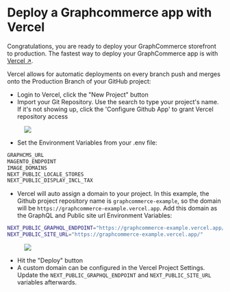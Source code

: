 # Deploy a Graphcommerce app with Vercel

Congratulations, you are ready to deploy your GraphCommerce storefront to
production. The fastest way to deploy your GraphCommerce app is with
[Vercel ↗](https://vercel.com/).

Vercel allows for automatic deployments on every branch push and merges onto the
Production Branch of your GitHub project:

- Login to Vercel, click the "New Project" button
- Import your Git Repository. Use the search to type your project's name. If
  it's not showing up, click the 'Configure Github App' to grant Vercel
  repository access

<figure>
  <img src="https://cdn-std.droplr.net/files/acc_857465/e62La4"/>
</figure>

- Set the Environment Variables from your .env file:

```bash
GRAPHCMS_URL
MAGENTO_ENDPOINT
IMAGE_DOMAINS
NEXT_PUBLIC_LOCALE_STORES
NEXT_PUBLIC_DISPLAY_INCL_TAX
```

- Vercel will auto assign a domain to your project. In this example, the Github
  project repository name is `graphcommerce-example`, so the domain will be
  `https://graphcommerce-example.vercel.app`. Add this domain as the GraphQL and
  Public site url Environment Variables:

```bash
NEXT_PUBLIC_GRAPHQL_ENDPOINT="https://graphcommerce-example.vercel.app/api/graphql"
NEXT_PUBLIC_SITE_URL="https://graphcommerce-example.vercel.app/"
```

<figure>
 <img src="https://cdn-std.droplr.net/files/acc_857465/gkuuby"/>
</figure>

- Hit the "Deploy" button
- A custom domain can be configured in the Vercel Project Settings. Update the
  `NEXT_PUBLIC_GRAPHQL_ENDPOINT` and `NEXT_PUBLIC_SITE_URL` variables
  afterwards.
